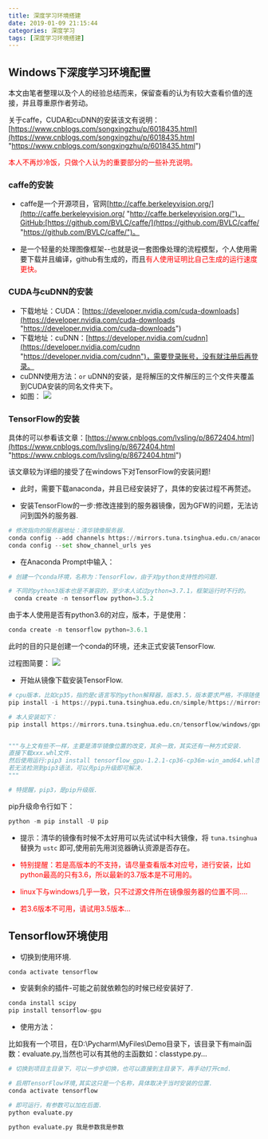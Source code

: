 ```yaml
---
title: 深度学习环境搭建
date: 2019-01-09 21:15:44
categories: 深度学习
tags: [深度学习环境搭建]
---
```


## Windows下深度学习环境配置

本文由笔者整理以及个人的经验总结而来，保留查看的认为有较大查看价值的连接，并且尊重原作者劳动。

关于caffe，CUDA和cuDNN的安装该文有说明：[https://www.cnblogs.com/songxingzhu/p/6018435.html](https://www.cnblogs.com/songxingzhu/p/6018435.html "https://www.cnblogs.com/songxingzhu/p/6018435.html")


<font color = red>本人不再炒冷饭，只做个人认为的重要部分的一些补充说明。</font>

### caffe的安装

- caffe是一个开源项目，官网[http://caffe.berkeleyvision.org/](http://caffe.berkeleyvision.org/ "http://caffe.berkeleyvision.org/")，GitHub:[https://github.com/BVLC/caffe/](https://github.com/BVLC/caffe/ "https://github.com/BVLC/caffe/")。

- 是一个轻量的处理图像框架--也就是说一套图像处理的流程模型，个人使用需要下载并且编译，github有生成的，而且<font color=red>有人使用证明比自己生成的运行速度更快。</font>

### CUDA与cuDNN的安装

 - 下载地址：CUDA：[https://developer.nvidia.com/cuda-downloads](https://developer.nvidia.com/cuda-downloads "https://developer.nvidia.com/cuda-downloads")
 - 下载地址：cuDNN：[https://developer.nvidia.com/cudnn](https://developer.nvidia.com/cudnn "https://developer.nvidia.com/cudnn")，需要登录账号，没有就注册后再登录。
 - cuDNN使用方法：`or` uDNN的安装，是将解压的文件解压的三个文件夹覆盖到CUDA安装的同名文件夹下。
 - 如图： ![](https://i.imgur.com/iP5Th42.png)


### TensorFlow的安装

具体的可以参看该文章：[https://www.cnblogs.com/lvsling/p/8672404.html](https://www.cnblogs.com/lvsling/p/8672404.html "https://www.cnblogs.com/lvsling/p/8672404.html")

该文章较为详细的接受了在windows下对TensorFlow的安装问题!

- 此时，需要下载anaconda，并且已经安装好了，具体的安装过程不再赘述。

- 安装TensorFlow的一步:修改连接到的服务器镜像，因为GFW的问题，无法访问到国外的服务器.

```python
# 修改指向的服务器地址：清华镜像服务器.
conda config --add channels https://mirrors.tuna.tsinghua.edu.cn/anaconda/pkgs/free/
conda config --set show_channel_urls yes
```

- 在Anaconda Prompt中输入：

```python
# 创建一个conda环境，名称为：TensorFlow，由于对python支持性的问题.

# 不同的python3版本也是不兼容的，至少本人试过python=3.7.1，框架运行时不行的。
　conda create -n tensorflow python=3.5.2
```

由于本人使用是否有python3.6的对应，版本，于是使用：

```python
conda create -n tensorflow python=3.6.1
```

此时的目的只是创建一个conda的环境，还未正式安装TensorFlow.

过程图简要：
![](https://i.imgur.com/a5iqrTx.png)

- 开始从镜像下载安装TensorFlow.

```python
# cpu版本，比如cp35，指的是c语言写的python解释器，版本3.5，版本要求严格，不得随便修改.
pip install -i https://pypi.tuna.tsinghua.edu.cn/simple/https://mirrors.tuna.tsinghua.edu.cn/tensorflow/windows/cpu/tensorflow-1.1.0-cp35-cp35m-win_amd64.whl
```

```python
# 本人安装如下：
pip install https://mirrors.tuna.tsinghua.edu.cn/tensorflow/windows/gpu/tensorflow_gpu-1.2.1-cp36-cp36m-win_amd64.whl


"""与上文有些不一样，主要是清华镜像位置的改变，其余一致，其实还有一种方式安装.
直接下载xxx.whl文件.
然后使用运行:pip3 install tensorflow_gpu-1.2.1-cp36-cp36m-win_amd64.whl亦可.
若无法检测到pip3语法，可以先pip升级即可解决.
"""

# 特提醒，pip3，是pip升级版.

```

pip升级命令行如下：

```python
python -m pip install -U pip
```

- 提示：清华的镜像有时候不太好用可以先试试中科大镜像，将 `tuna.tsinghua` 替换为 `ustc` 即可,使用前先用浏览器确认资源是否存在。

<font color=red>

- 特别提醒：若是高版本的不支持，请尽量查看版本对应号，进行安装，比如python最高的只有3.6，所以最新的3.7版本是不可用的。


- linux下与windows几乎一致，只不过源文件所在镜像服务器的位置不同....

- 若3.6版本不可用，请试用3.5版本...

</font>

## Tensorflow环境使用

- 切换到使用环境.

```python
conda activate tensorflow
```

- 安装剩余的插件-可能之前就依赖包的时候已经安装好了.

```python
conda install scipy
pip install tensorflow-gpu
```

- 使用方法：

比如我有一个项目，在D:\Pycharm\MyFiles\Demo目录下，该目录下有main函数：evaluate.py,当然也可以有其他的主函数如：classtype.py...

```python
# 切换到项目主目录下，可以一步步切换，也可以直接到主目录下，再手动打开cmd.

# 启用TensorFlow环境,其实这只是一个名称，具体取决于当时安装的位置.
conda activate tensorflow

# 即可运行，有参数可以加在后面.
python evaluate.py

python evaluate.py 我是参数我是参数
```